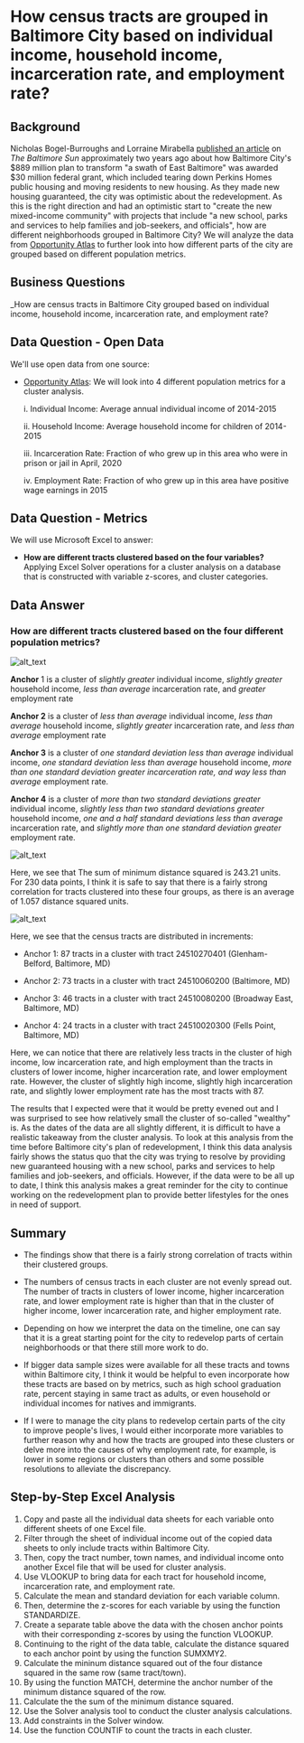# How census tracts are grouped in Baltimore City based on individual income, household income, incarceration rate, and employment rate?

## Background

Nicholas Bogel-Burroughs and Lorraine Mirabella [published an article](baltimoresun.com/maryland/baltimore-city/bs-md-ci-choice-neighborhoods-hud-grant-20180719-story.html) on _The Baltimore Sun_ approximately two years ago about how Baltimore City's $889  million plan to transform "a swath of East Baltimore" was awarded $30 million federal grant, which included tearing down Perkins Homes public housing and moving residents to new housing. As they made new housing guaranteed, the city was optimistic about the redevelopment. As this is the right direction and had an optimistic start to "create the new mixed-income community" with projects that include "a new school, parks and services to help families and job-seekers, and officials", how are different neighborhoods grouped in Baltimore City? We will analyze the data from [Opportunity Atlas](https://www.opportunityatlas.org) to further look into how different parts of the city are grouped based on different population metrics.

## Business Questions

_How are census tracts in Baltimore City grouped based on individual income, household income, incarceration rate, and employment rate?

## Data Question - Open Data

We'll use open data from one source:

- [Opportunity Atlas](https://www.opportunityatlas.org): We will look into 4 different population metrics for a cluster analysis.

    i. Individual Income: Average annual individual income of 2014-2015
    
    ii. Household Income: Average household income for children of 2014-2015
    
    iii. Incarceration Rate: Fraction of who grew up in this area who were in prison or jail in April, 2020
    
    iv. Employment Rate: Fraction of who grew up in this area have positive wage earnings in 2015

## Data Question - Metrics

We will use Microsoft Excel to answer:

- __How are different tracts clustered based on the four variables?__ Applying Excel Solver operations for a cluster analysis on a database that is constructed with variable z-scores, and cluster categories. 

## Data Answer

### How are different tracts clustered based on the four different population metrics?

![alt_text](https://github.com/schoi74/how-census-tracts-are-grouped-based-on-population-metrics/blob/main/cluster-analysis.png)

__Anchor__ 1 is a cluster of _slightly greater_ individual income, _slightly greater_ household income, _less than average_ incarceration rate, and _greater_ employment rate

__Anchor 2__ is a cluster of _less than average_ individual income, _less than average_ household income, _slightly greater_ incarceration rate, and _less than average_ employment rate

__Anchor 3__ is a cluster of _one standard deviation less than average_ individual income, _one standard deviation less than average_ household income, _more than one standard deviation greater incarceration rate, and way less than average_ employment rate.

__Anchor 4__ is a cluster of _more than two standard deviations greater_ individual income, _slightly less than two standard deviations greater_ household income, _one and a half standard deviations less than average_ incarceration rate, and _slightly more than one standard deviation greater_ employment rate.

![alt_text](https://github.com/schoi74/how-census-tracts-are-grouped-based-on-population-metrics/blob/main/min_dist2.png)

Here, we see that The sum of minimum distance squared is 243.21 units. For 230 data points, I think it is safe to say that there is a fairly strong correlation for tracts clustered into these four groups, as there is an average of 1.057 distance squared units.

![alt_text](https://github.com/schoi74/how-census-tracts-are-grouped-based-on-population-metrics/blob/main/count-of-tracts.png)

Here, we see that the census tracts are distributed in increments:

- Anchor 1: 87 tracts in a cluster with tract 24510270401 (Glenham-Belford, Baltimore, MD)

- Anchor 2: 73 tracts in a cluster with tract 24510060200 (Baltimore, MD)

- Anchor 3: 46 tracts in a cluster with tract 24510080200 (Broadway East, Baltimore, MD)

- Anchor 4: 24 tracts in a cluster with tract 24510020300 (Fells Point, Baltimore, MD)

Here, we can notice that there are relatively less tracts in the cluster of high income, low incarceration rate, and high employment than the tracts in clusters of lower income, higher incarceration rate, and lower employment rate. However, the cluster of slightly high income, slightly high incarceration rate, and slightly lower employment rate has the most tracts with 87.

The results that I expected were that it would be pretty evened out and I was surprised to see how relatively small the cluster of so-called "wealthy" is. As the dates of the data are all slightly different, it is difficult to have a realistic takeaway from the cluster analysis. To look at this analysis from the time before Baltimore city's plan of redevelopment, I think this data analysis fairly shows the status quo that the city was trying to resolve by providing new guaranteed housing with a new school, parks and services to help families and job-seekers, and officials. However, if the data were to be all up to date, I think this analysis makes a great reminder for the city to continue working on the redevelopment plan to provide better lifestyles for the ones in need of support. 

## Summary

- The findings show that there is a fairly strong correlation of tracts within their clustered groups.

- The numbers of census tracts in each cluster are not evenly spread out. The number of tracts in clusters of lower income, higher incarceration rate, and lower employment rate is higher than that in the cluster of higher income, lower incarceration rate, and higher employment rate. 

- Depending on how we interpret the data on the timeline, one can say that it is a great starting point for the city to redevelop parts of certain neighborhoods or that there still more work to do.

- If bigger data sample sizes were available for all these tracts and towns within Baltimore city, I think it would be helpful to even incorporate how these tracts are based on by metrics, such as high school graduation rate, percent staying in same tract as adults, or even household or individual incomes for natives and immigrants.

- If I were to manage the city plans to redevelop certain parts of the city to improve people's lives, I would either incorporate more variables to further reason why and how the tracts are grouped into these clusters or delve more into the causes of why employment rate, for example, is lower in some regions or clusters than others and some possible resolutions to alleviate the discrepancy.

## Step-by-Step Excel Analysis

1. Copy and paste all the individual data sheets for each variable onto different sheets of one Excel file.
2. Filter through the sheet of individual income out of the copied data sheets to only include tracts within Baltimore City.
3. Then, copy the tract number, town names, and individual income onto another Excel file that will be used for cluster analysis.
4. Use VLOOKUP to bring data for each tract for household income, incarceration rate, and employment rate.
5. Calculate the mean and standard deviation for each variable column.
6. Then, determine the z-scores for each variable by using the function STANDARDIZE.
7. Create a separate table above the data with the chosen anchor points with their corresponding z-scores by using the function VLOOKUP.
8. Continuing to the right of the data table, calculate the distance squared to each anchor point by using the function SUMXMY2.
9. Calculate the mininum distance squared out of the four distance squared in the same row (same tract/town).
10. By using the function MATCH, determine the anchor number of the minimum distance squared of the row.
10. Calculate the the sum of the minimum distance squared.
11. Use the Solver analysis tool to conduct the cluster analysis calculations.
12. Add constraints in the Solver window.
13. Use the function COUNTIF to count the tracts in each cluster.
